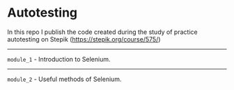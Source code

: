 # Autotesting
In this repo I publish the code created during the study of practice autotesting on Stepik (https://stepik.org/course/575/)

---
`module_1` - Introduction to Selenium.

---
`module_2` - Useful methods of Selenium.

